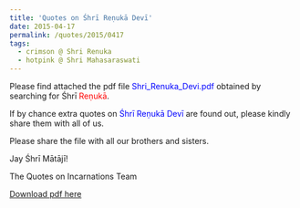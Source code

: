 ```yaml
---
title: 'Quotes on Śhrī Reṇukā Devī'
date: 2015-04-17
permalink: /quotes/2015/0417
tags:
  - crimson @ Shri Renuka
  - hotpink @ Shri Mahasaraswati
---
```


Please find attached the pdf file <font color="blue">Shri_Renuka_Devi.pdf</font> obtained by searching for Śhrī <font color="red">Reṇukā</font>.   

If by chance extra quotes on <font color="blue">Śhrī Reṇukā Devī</font> are found out, please kindly share them with all of us.  

Please share the file with all our brothers and sisters.  

Jay Śhrī Mātājī!  

The Quotes on Incarnations Team  

[Download pdf here](http://seven-teams.github.io/files/Shri_Renuka_Devi.pdf)